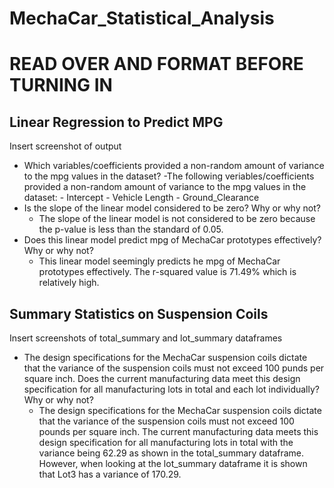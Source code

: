# MechaCar_Statistical_Analysis

# READ OVER AND FORMAT BEFORE TURNING IN

## Linear Regression to Predict MPG

Insert screenshot of output

- Which variables/coefficients provided a non-random amount of variance to the mpg values in the dataset?
    -The following veriables/coefficients provided a non-random amount of variance to the mpg values in the dataset:
        - Intercept
        - Vehicle Length
        - Ground_Clearance
- Is the slope of the linear model considered to be zero? Why or why not?
    - The slope of the linear model is not considered to be zero because the p-value is less than the standard of 0.05.  
- Does this linear model predict mpg of MechaCar prototypes effectively? Why or why not?
    - This linear model seemingly predicts he mpg of MechaCar prototypes effectively. The r-squared value is 71.49% which is relatively high.

## Summary Statistics on Suspension Coils

Insert screenshots of total_summary and lot_summary dataframes

- The design specifications for the MechaCar suspension coils dictate that the variance of the suspension coils must not exceed 100 punds per square inch. Does the current manufacturing data meet this design specification for all manufacturing lots in total and each lot individually? Why or why not?
    - The design specifications for the MechaCar suspension coils dictate that the variance of the suspension coils must not exceed 100 pounds per square inch. The current manufacturing data meets this design specification for all manufacturing lots in total with the variance being 62.29 as shown in the total_summary dataframe. However, when looking at the lot_summary dataframe it is shown that Lot3 has a variance of 170.29. 

